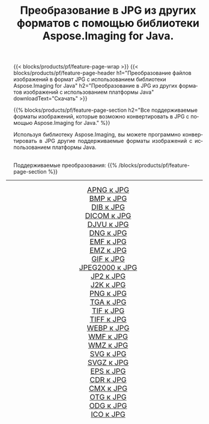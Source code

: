 ﻿---
title: Преобразование в JPG из других форматов с помощью библиотеки Aspose.Imaging for Java. 
weight: 3920
url: /ru/java/conversion/to/jpg 
lang: ru
langdirlevel: 2
locales: zh-hans,ja,it,ru,de,es,fr,nl,id,lt,pl,pt,vi,tr,ko,zh-hant,ar,hi,th,sv,cs,uk,he
description: Используя Aspose.Imaging, вы можете конвертировать в JPG другие форматы с помощью Java.
---

{{< blocks/products/pf/feature-page-wrap >}}
{{< blocks/products/pf/feature-page-header h1="Преобразование файлов изображений в формат JPG с использованием библиотеки Aspose.Imaging for Java" h2="Преобразование в JPG из других форматов изображений с использованием платформы Java" downloadText="Скачать" >}}


{{% blocks/products/pf/feature-page-section  h2="Все поддерживаемые форматы изображений, которые возможно конвертировать в JPG с помощью Aspose.Imaging for Java." %}}
<p align=justify>Используя библиотеку Aspose.Imaging, вы можете программно конвертировать в JPG другие поддерживаемые форматы изображений с использованием платформы Java.</p>
<br/>
Поддерживаемые преобразования:
{{% /blocks/products/pf/feature-page-section %}}
<div class="container-fluid productfamilypage bg-gray">
    <div class="convertypes bg-gray agp-content section">
        <div class="container">
		<hr style="margin-left:-20px;"/>
		<div class="row other-converters" style="gap: 10px;font-size: 19px;text-align:center;">
		    <div class='col-md-2 other-converter remove-lp remove-rp'><a href="/imaging/ru/java/conversion/apng-to-jpg" style="padding:15px;">APNG к JPG</a></div>
<div class='col-md-2 other-converter remove-lp remove-rp'><a href="/imaging/ru/java/conversion/bmp-to-jpg" style="padding:15px;">BMP к JPG</a></div>
<div class='col-md-2 other-converter remove-lp remove-rp'><a href="/imaging/ru/java/conversion/dib-to-jpg" style="padding:15px;">DIB к JPG</a></div>
<div class='col-md-2 other-converter remove-lp remove-rp'><a href="/imaging/ru/java/conversion/dicom-to-jpg" style="padding:15px;">DICOM к JPG</a></div>
<div class='col-md-2 other-converter remove-lp remove-rp'><a href="/imaging/ru/java/conversion/djvu-to-jpg" style="padding:15px;">DJVU к JPG</a></div>
<div class='col-md-2 other-converter remove-lp remove-rp'><a href="/imaging/ru/java/conversion/dng-to-jpg" style="padding:15px;">DNG к JPG</a></div>
<div class='col-md-2 other-converter remove-lp remove-rp'><a href="/imaging/ru/java/conversion/emf-to-jpg" style="padding:15px;">EMF к JPG</a></div>
<div class='col-md-2 other-converter remove-lp remove-rp'><a href="/imaging/ru/java/conversion/emz-to-jpg" style="padding:15px;">EMZ к JPG</a></div>
<div class='col-md-2 other-converter remove-lp remove-rp'><a href="/imaging/ru/java/conversion/gif-to-jpg" style="padding:15px;">GIF к JPG</a></div>
<div class='col-md-2 other-converter remove-lp remove-rp'><a href="/imaging/ru/java/conversion/jpeg2000-to-jpg" style="padding:15px;">JPEG2000 к JPG</a></div>
<div class='col-md-2 other-converter remove-lp remove-rp'><a href="/imaging/ru/java/conversion/jp2-to-jpg" style="padding:15px;">JP2 к JPG</a></div>
<div class='col-md-2 other-converter remove-lp remove-rp'><a href="/imaging/ru/java/conversion/j2k-to-jpg" style="padding:15px;">J2K к JPG</a></div>
<div class='col-md-2 other-converter remove-lp remove-rp'><a href="/imaging/ru/java/conversion/png-to-jpg" style="padding:15px;">PNG к JPG</a></div>
<div class='col-md-2 other-converter remove-lp remove-rp'><a href="/imaging/ru/java/conversion/tga-to-jpg" style="padding:15px;">TGA к JPG</a></div>
<div class='col-md-2 other-converter remove-lp remove-rp'><a href="/imaging/ru/java/conversion/tif-to-jpg" style="padding:15px;">TIF к JPG</a></div>
<div class='col-md-2 other-converter remove-lp remove-rp'><a href="/imaging/ru/java/conversion/tiff-to-jpg" style="padding:15px;">TIFF к JPG</a></div>
<div class='col-md-2 other-converter remove-lp remove-rp'><a href="/imaging/ru/java/conversion/webp-to-jpg" style="padding:15px;">WEBP к JPG</a></div>
<div class='col-md-2 other-converter remove-lp remove-rp'><a href="/imaging/ru/java/conversion/wmf-to-jpg" style="padding:15px;">WMF к JPG</a></div>
<div class='col-md-2 other-converter remove-lp remove-rp'><a href="/imaging/ru/java/conversion/wmz-to-jpg" style="padding:15px;">WMZ к JPG</a></div>
<div class='col-md-2 other-converter remove-lp remove-rp'><a href="/imaging/ru/java/conversion/svg-to-jpg" style="padding:15px;">SVG к JPG</a></div>
<div class='col-md-2 other-converter remove-lp remove-rp'><a href="/imaging/ru/java/conversion/svgz-to-jpg" style="padding:15px;">SVGZ к JPG</a></div>
<div class='col-md-2 other-converter remove-lp remove-rp'><a href="/imaging/ru/java/conversion/eps-to-jpg" style="padding:15px;">EPS к JPG</a></div>
<div class='col-md-2 other-converter remove-lp remove-rp'><a href="/imaging/ru/java/conversion/cdr-to-jpg" style="padding:15px;">CDR к JPG</a></div>
<div class='col-md-2 other-converter remove-lp remove-rp'><a href="/imaging/ru/java/conversion/cmx-to-jpg" style="padding:15px;">CMX к JPG</a></div>
<div class='col-md-2 other-converter remove-lp remove-rp'><a href="/imaging/ru/java/conversion/otg-to-jpg" style="padding:15px;">OTG к JPG</a></div>
<div class='col-md-2 other-converter remove-lp remove-rp'><a href="/imaging/ru/java/conversion/odg-to-jpg" style="padding:15px;">ODG к JPG</a></div>
<div class='col-md-2 other-converter remove-lp remove-rp'><a href="/imaging/ru/java/conversion/ico-to-jpg" style="padding:15px;">ICO к JPG</a></div>
                </div>
        </div>
    </div>
</div>
<br/>

